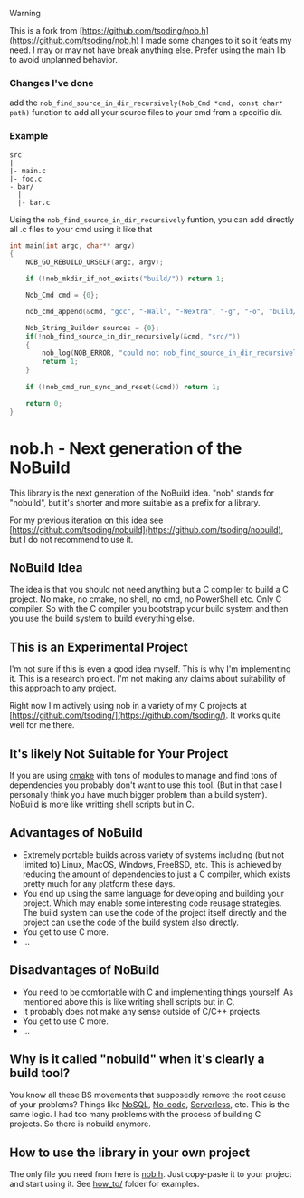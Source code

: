 > [!WARNING]
> This is a fork from [https://github.com/tsoding/nob.h](https://github.com/tsoding/nob.h)
> I made some changes to it so it feats my need. 
> I may or may not have break anything else.
> Prefer using the main lib to avoid unplanned behavior.

### Changes I've done 

add the `nob_find_source_in_dir_recursively(Nob_Cmd *cmd, const char* path)` function to add all your source files to your cmd from a specific dir.

### Example

```
src
|
|- main.c
|- foo.c
- bar/
  |
  |- bar.c
```

Using the `nob_find_source_in_dir_recursively` funtion, you can add directly all .c files to your cmd using it like that

```c
int main(int argc, char** argv)
{
    NOB_GO_REBUILD_URSELF(argc, argv);

    if (!nob_mkdir_if_not_exists("build/")) return 1;

    Nob_Cmd cmd = {0};

    nob_cmd_append(&cmd, "gcc", "-Wall", "-Wextra", "-g", "-o", "build/example");

    Nob_String_Builder sources = {0};
    if(!nob_find_source_in_dir_recursively(&cmd, "src/"))
    {
        nob_log(NOB_ERROR, "could not nob_find_source_in_dir_recursively with %s", "src/");
        return 1;
    }
    
    if (!nob_cmd_run_sync_and_reset(&cmd)) return 1;

    return 0;
}
```

# nob.h - Next generation of the NoBuild

This library is the next generation of the NoBuild idea. "nob" stands for "nobuild", but it's shorter and more suitable as a prefix for a library.

For my previous iteration on this idea see [https://github.com/tsoding/nobuild](https://github.com/tsoding/nobuild), but I do not recommend to use it.

## NoBuild Idea

The idea is that you should not need anything but a C compiler to build a C project. No make, no cmake, no shell, no cmd, no PowerShell etc. Only C compiler. So with the C compiler you bootstrap your build system and then you use the build system to build everything else.

## This is an Experimental Project

I'm not sure if this is even a good idea myself. This is why I'm implementing it. This is a research project. I'm not making any claims about suitability of this approach to any project.

Right now I'm actively using nob in a variety of my C projects at [https://github.com/tsoding/](https://github.com/tsoding/). It works quite well for me there.

## It's likely Not Suitable for Your Project

If you are using [cmake](https://cmake.org/) with tons of modules to manage and find tons of dependencies you probably don't want to use this tool. (But in that case I personally think you have much bigger problem than a build system). NoBuild is more like writting shell scripts but in C.

## Advantages of NoBuild

- Extremely portable builds across variety of systems including (but not limited to) Linux, MacOS, Windows, FreeBSD, etc. This is achieved by reducing the amount of dependencies to just a C compiler, which exists pretty much for any platform these days.
- You end up using the same language for developing and building your project. Which may enable some interesting code reusage strategies. The build system can use the code of the project itself directly and the project can use the code of the build system also directly.
- You get to use C more.
- ...

## Disadvantages of NoBuild

- You need to be comfortable with C and implementing things yourself. As mentioned above this is like writing shell scripts but in C.
- It probably does not make any sense outside of C/C++ projects.
- You get to use C more.
- ...

## Why is it called "nobuild" when it's clearly a build tool?

You know all these BS movements that supposedly remove the root cause of your problems? Things like [NoSQL](https://en.wikipedia.org/wiki/NoSQL), [No-code](https://en.wikipedia.org/wiki/No-code_development_platform), [Serverless](https://en.wikipedia.org/wiki/Serverless_computing), etc. This is the same logic. I had too many problems with the process of building C projects. So there is nobuild anymore.

## How to use the library in your own project

The only file you need from here is [nob.h](https://raw.githubusercontent.com/tsoding/nob.h/refs/heads/main/nob.h). Just copy-paste it to your project and start using it. See [how_to/](how_to/) folder for examples.
